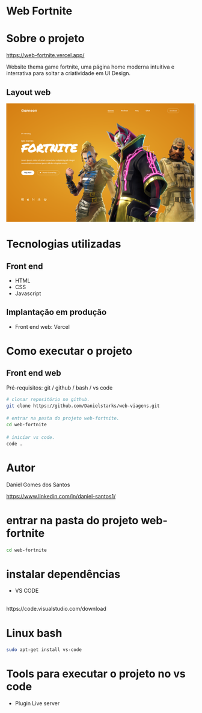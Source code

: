 # Web Fortnite

# Sobre o projeto
https://web-fortnite.vercel.app/

Website thema game fortnite, uma página home moderna intuitiva e interrativa para soltar a criatividade em UI Design.

## Layout web
![Web 1](https://github.com/Danielstarks/web-fortnite/blob/main/img/web-1.png)

# Tecnologias utilizadas
## Front end
- HTML
- CSS
- Javascript

## Implantação em produção
- Front end web: Vercel

# Como executar o projeto


## Front end web
Pré-requisitos: git / github / bash / vs code 

```bash
# clonar repositório no github.
git clone https://github.com/Danielstarks/web-viagens.git

# entrar na pasta do projeto web-fortnite.
cd web-fortnite

# iniciar vs code.
code .
```

# Autor

Daniel Gomes dos Santos

https://www.linkedin.com/in/daniel-santos1/

# entrar na pasta do projeto web-fortnite

```bash
cd web-fortnite
```
# instalar dependências
 - VS CODE
 <br>
  https://code.visualstudio.com/download
  
 # Linux bash
```bash
sudo apt-get install vs-code
```
 
# Tools para executar o projeto no vs code
- Plugin Live server



